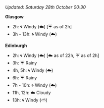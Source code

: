 *Updated: Saturday 28th October 00:30*

**Glasgow**

* 2h: :cyclone: Windy (:cloud:) [:umbrella: as of 2h]
* 3h - 13h: :cyclone: Windy (:cloud:)

**Edinburgh**

* 2h: :cyclone: Windy (:cloud:) [:cloud: as of 22h, :umbrella: as of 2h]
* 3h: :umbrella: Rainy
* 4h, 5h: :cyclone: Windy (:cloud:)
* 6h: :umbrella: Rainy
* 7h - 10h: :cyclone: Windy (:cloud:)
* 11h, 12h: :cloud: Cloudy
* 13h: :cyclone: Windy (:partly_sunny:)

